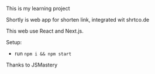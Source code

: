 This is my learning project

Shortly is web app for shorten link, integrated wit shrtco.de


This web use React and Next.js.

Setup:
- run ```npm i && npm start```

Thanks to JSMastery
